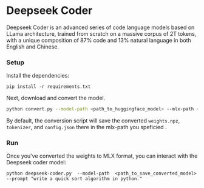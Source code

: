 # Deepseek Coder

Deepseek Coder is an advanced series of code language models based on LLama architecture, trained from scratch on a massive corpus of 2T tokens, with a unique composition of 87% code and 13% natural language in both English and Chinese.

### Setup

Install the dependencies:

```
pip install -r requirements.txt
```

Next, download and convert the model. 
```sh
python convert.py --model-path <path_to_huggingface_model> --mlx-path <path_to_save_converted_model>
```

By default, the conversion script will save 
the converted `weights.npz`, `tokenizer`, and `config.json` there in the mlx-path you speficied .


### Run

Once you've converted the weights to MLX format, you can interact with the
Deepseek coder model:

```
python deepseek-coder.py  --model-path  <path_to_save_converted_model> --prompt "write a quick sort algorithm in python."
```

